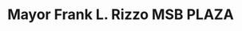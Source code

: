 ---
pid: NS57
title: Mayor Frank L. Rizzo MSB PLAZA
location_transcription: 
zipcode: 
outside_phl: 
neighborhood: 
age: 
age_range: 
instagram: 
image_file_name: NS_57.jpg
proposal_transcription: take him down! make it a party!
topic: Figure,History,Philadelphia,Politics
topic_summary: 0, 0, 0, 0
type: Event,Sculpture Statue,Performance
keywords_other: rizzo, remove rizzo, remove monument, removal, destruction
credit: 
image_labels: 
twitter: 
facebook: 
permalink: "/monuments/ns57/"
layout: item-page
---